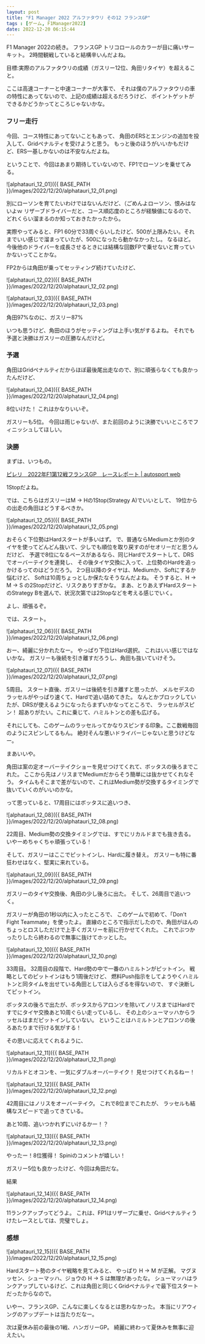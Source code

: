```yaml
---
layout: post
title: "F1 Manager 2022 アルファタウリ その12 フランスGP"
tags : [ゲーム, F1Manager2022]
date: 2022-12-20 06:15:44
---
```



F1 Manager 2022の続き。
フランスGP
トリコロールのカラーが目に痛いサーキット。
2時間観戦していると結構辛いんだよね。


目標:実際のアルファタウリの成績（ガスリー12位、角田リタイヤ）を超えること。

ここは高速コーナーと中速コーナーが大事で、
それは僕のアルファタウリの車の特性にあってないので、上記の成績は超えるだろうけど、
ポイントゲットができるかどうかってところじゃないかな。



### フリー走行

今回、コース特性にあってないこともあって、
角田のERSとエンジンの追加を投入して、Gridペナルティを受けようと思う。
もっと後のほうがいいかもだけど、ERS一基しかないのは不安なんだよね。

ということで、今回はあまり期待していないので、FP1でローソンを乗せてみる。


![alphatauri_12_01]({{ BASE_PATH }}/images/2022/12/20/alphatauri_12_01.png)

別にローソンを育てたいわけではないんだけど、（ごめんよローソン、恨みはないよｗ
リザーブドライバーだと、コース順応度のところが経験値になるので、どれくらい溜まるのか知っておきたかったから。

実際やってみると、FP1 60分で33周ぐらいしたけど、500が上限みたい。それまでいい感じで溜まっていたが、500になったら動かなかったし。
なるほど。
今後他のドライバーを成長させるときには結構な回数FPで乗せないと育っていかないってことかな。



FP2からは角田が乗ってセッティング続けていたけど、


![alphatauri_12_02]({{ BASE_PATH }}/images/2022/12/20/alphatauri_12_02.png)

![alphatauri_12_03]({{ BASE_PATH }}/images/2022/12/20/alphatauri_12_03.png)

角田97%なのに、ガスリー87%

いつも思うけど、角田のほうがセッティングは上手い気がするよね。
それでも予選と決勝はガスリーの圧勝なんだけど。





### 予選


角田はGridペナルティだからほぼ最後尾出走なので、別に頑張らなくても良かったんだけど、

![alphatauri_12_04]({{ BASE_PATH }}/images/2022/12/20/alphatauri_12_04.png)

8位いけた！
これはかなりいいぞ。

ガスリーも5位。
今回は雨じゃないが、また前回のように決勝でいいところでフィニッシュしてほしい。



### 決勝


まずは、いつもの。


[ピレリ　2022年F1第12戦フランスGP　レースレポート &#124; autosport web](https://www.as-web.jp/f1/842008)


1Stopだよね。

では、こちらはガスリーはM -> Hの1Stop(Strategy A)でいいとして、
19位からの出走の角田はどうするべきか。

![alphatauri_12_05]({{ BASE_PATH }}/images/2022/12/20/alphatauri_12_05.png)

おそらく下位勢はHardスタートが多いはず。
で、普通ならMediumとか別のタイヤを使ってどんどん抜いて、少しでも順位を取り戻すのがセオリーだと思うんだけど、
予選で8位になるペースがあるなら、同じHardでスタートして、DRSでオーバーテイクを連発し、
その後タイヤ交換に入って、上位勢のHardを追っかけるってのはどうだろう。
2つ目以降のタイヤは、Mediumか、Softにするか悩むけど、
Softは10周ちょっとしか保たなそうなんだよね。
そうすると、H -> M -> S の2Stopだけど、リスクありすぎかな。
まあ、とりあえずHardスタートのStrategy Bを選んで、状況次第では2Stopなどを考える感じでいく。

よし、頑張るぞ。




では、スタート。

![alphatauri_12_06]({{ BASE_PATH }}/images/2022/12/20/alphatauri_12_06.png)

おー、綺麗に分かれたなー。
やっぱり下位はHard選択。
これはいい感じではないかな。
ガスリーも後続を引き離すだろうし、角田も抜いていけそう。



![alphatauri_12_07]({{ BASE_PATH }}/images/2022/12/20/alphatauri_12_07.png)


5周目。
スタート直後、ガスリーは後続を引き離すと思ったが、
メルセデスのラッセルがやっぱり速くて、Hardで追い詰めてきた。
なんとかブロックしていたが、DRSが使えるようになったらまずいかなってところで、
ラッセルがスピン！
超ありがたい。これに乗じて、ハミルトンとの差も広げる。

それにしても、このゲームのラッセルってかなりスピンする印象。ここ数戦毎回のようにスピンしてるもん。
絶対そんな悪いドライバーじゃないと思うけどなー。

まあいいや。

角田は案の定オーバーテイクショーを見せつけてくれて、ボッタスの後ろまでこれた。
ここから先はノリスまでMediumだからそう簡単には抜かせてくれなそう。
タイムもそこまで差がないので、これはMedium勢が交換するタイミングで抜いていくのがいいのかな。

って思っていると、17周目にはボッタスに追いつき、

![alphatauri_12_08]({{ BASE_PATH }}/images/2022/12/20/alphatauri_12_08.png)

22周目、Medium勢の交換タイミングでは、すでにリカルドまでも抜き去る。
いやーめちゃくちゃ頑張っている！

そして、ガスリーはここでピットインし、Hardに履き替え。
ガスリーも特に番狂わせはなく、堅実に来れている。




![alphatauri_12_09]({{ BASE_PATH }}/images/2022/12/20/alphatauri_12_09.png)

ガスリーのタイヤ交換後、角田の少し後ろに出た。
そして、26周目で追いつく。

ガスリーが角田の1秒以内に入ったところで、
このゲームで初めて、「Don't Fight Teammate」を使ったよ。
直線のところで指示だしたので、角田がほんのちょっとロスしただけで上手くガスリーを前に行かせてくれた。
これでぶつかったりしたら終わるので無事に抜けてホッとした。



![alphatauri_12_10]({{ BASE_PATH }}/images/2022/12/20/alphatauri_12_10.png)

33周目。
32周目の段階で、Hard勢の中で一番のハミルトンがピットイン。
戦略としてのピットインはもう1周後だけど、
燃料Push指示をしてようやくハミルトンと同タイムを出せている角田としては入らざるを得ないので、
すぐ決断してピットイン。

ボッタスの後ろで出たが、ボッタスからアロンソを除いてノリスまではHardですでにタイヤ交換あと10周ぐらい走っているし、
その上のシューマッハからラッセルはまだピットインしていない。
ということはハミルトンとアロンソの後ろあたりまで行ける気がする！

その思いに応えてくれるように、


![alphatauri_12_11]({{ BASE_PATH }}/images/2022/12/20/alphatauri_12_11.png)

リカルドとオコンを、一気にダブルオーバーテイク！
見せつけてくれるねー！


![alphatauri_12_12]({{ BASE_PATH }}/images/2022/12/20/alphatauri_12_12.png)

42周目にはノリスをオーバーテイク。
これで8位までこれたが、
ラッセルも結構なスピードで追ってきている。

あと10周、追いつかれずにいけるかー！？



![alphatauri_12_13]({{ BASE_PATH }}/images/2022/12/20/alphatauri_12_13.png)

やったー！8位獲得！
Spiniのコメントが嬉しい！

ガスリー5位も良かったけど、今回は角田だな。



結果


![alphatauri_12_14]({{ BASE_PATH }}/images/2022/12/20/alphatauri_12_14.png)

11ランクアップってどうよ。
これは、FP1はリザーブに乗せ、Gridペナルティうけたレースとしては、完璧でしょ。







### 感想

![alphatauri_12_15]({{ BASE_PATH }}/images/2022/12/20/alphatauri_12_15.png)


Hardスタート勢のタイヤ戦略を見てみると、
やっぱり H -> M が正解。
マグヌッセン、シューマッハ、ジョウの H -> S は無理があったな。
シューマッハはランクアップしているけど、これは角田と同じくGridペナルティで最下位スタートだったからなので。



いやー、フランスGP、こんなに楽しくなるとは思わなかった。
本当にリアウィングのアップデートは当たりだなー。

次は夏休み前の最後の1戦、ハンガリーGP。
綺麗に終わって夏休みを無事に迎えたい。



